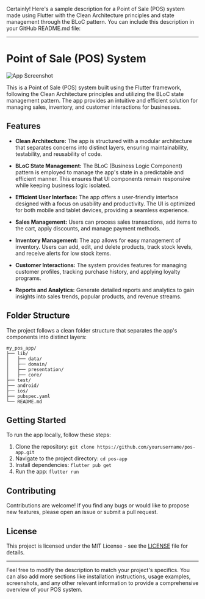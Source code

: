 Certainly! Here's a sample description for a Point of Sale (POS) system made using Flutter with the Clean Architecture principles and state management through the BLoC pattern. You can include this description in your GitHub README.md file:

---

# Point of Sale (POS) System

![App Screenshot](/screenshots/app_screenshot.png)

This is a Point of Sale (POS) system built using the Flutter framework, following the Clean Architecture principles and utilizing the BLoC state management pattern. The app provides an intuitive and efficient solution for managing sales, inventory, and customer interactions for businesses.

## Features

- **Clean Architecture:** The app is structured with a modular architecture that separates concerns into distinct layers, ensuring maintainability, testability, and reusability of code.

- **BLoC State Management:** The BLoC (Business Logic Component) pattern is employed to manage the app's state in a predictable and efficient manner. This ensures that UI components remain responsive while keeping business logic isolated.

- **Efficient User Interface:** The app offers a user-friendly interface designed with a focus on usability and productivity. The UI is optimized for both mobile and tablet devices, providing a seamless experience.

- **Sales Management:** Users can process sales transactions, add items to the cart, apply discounts, and manage payment methods.

- **Inventory Management:** The app allows for easy management of inventory. Users can add, edit, and delete products, track stock levels, and receive alerts for low stock items.

- **Customer Interactions:** The system provides features for managing customer profiles, tracking purchase history, and applying loyalty programs.

- **Reports and Analytics:** Generate detailed reports and analytics to gain insights into sales trends, popular products, and revenue streams.

## Folder Structure

The project follows a clean folder structure that separates the app's components into distinct layers:

```
my_pos_app/
├── lib/
│   ├── data/
│   ├── domain/
│   ├── presentation/
│   ├── core/
├── test/
├── android/
├── ios/
├── pubspec.yaml
└── README.md
```

## Getting Started

To run the app locally, follow these steps:

1. Clone the repository: `git clone https://github.com/yourusername/pos-app.git`
2. Navigate to the project directory: `cd pos-app`
3. Install dependencies: `flutter pub get`
4. Run the app: `flutter run`

## Contributing

Contributions are welcome! If you find any bugs or would like to propose new features, please open an issue or submit a pull request.

## License

This project is licensed under the MIT License - see the [LICENSE](/LICENSE) file for details.

---

Feel free to modify the description to match your project's specifics. You can also add more sections like installation instructions, usage examples, screenshots, and any other relevant information to provide a comprehensive overview of your POS system.
